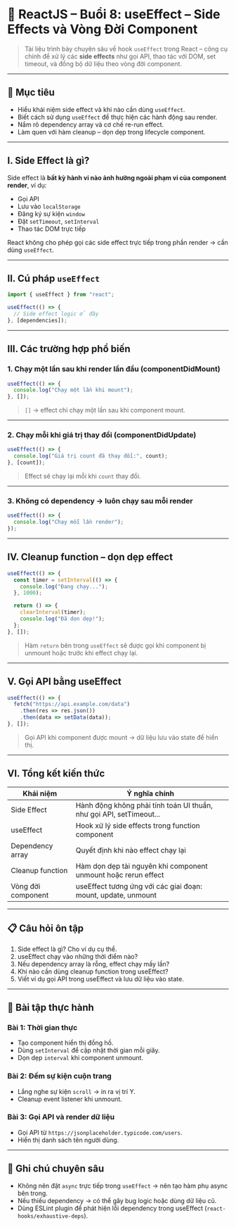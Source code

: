 
# 📘 ReactJS – Buổi 8: useEffect – Side Effects và Vòng Đời Component

> Tài liệu trình bày chuyên sâu về hook `useEffect` trong React – công cụ chính để xử lý các **side effects** như gọi API, thao tác với DOM, set timeout, và đồng bộ dữ liệu theo vòng đời component.

---

## 🎯 Mục tiêu

- Hiểu khái niệm side effect và khi nào cần dùng `useEffect`.
- Biết cách sử dụng `useEffect` để thực hiện các hành động sau render.
- Nắm rõ dependency array và cơ chế re-run effect.
- Làm quen với hàm cleanup – dọn dẹp trong lifecycle component.

---

## I. Side Effect là gì?

Side effect là **bất kỳ hành vi nào ảnh hưởng ngoài phạm vi của component render**, ví dụ:

- Gọi API
- Lưu vào `localStorage`
- Đăng ký sự kiện `window`
- Đặt `setTimeout`, `setInterval`
- Thao tác DOM trực tiếp

React không cho phép gọi các side effect trực tiếp trong phần render → cần dùng `useEffect`.

---

## II. Cú pháp `useEffect`

```jsx
import { useEffect } from "react";

useEffect(() => {
  // Side effect logic ở đây
}, [dependencies]);
```

---

## III. Các trường hợp phổ biến

### 1. Chạy một lần sau khi render lần đầu (componentDidMount)

```jsx
useEffect(() => {
  console.log("Chạy một lần khi mount");
}, []);
```

> `[]` → effect chỉ chạy một lần sau khi component mount.

---

### 2. Chạy mỗi khi giá trị thay đổi (componentDidUpdate)

```jsx
useEffect(() => {
  console.log("Giá trị count đã thay đổi:", count);
}, [count]);
```

> Effect sẽ chạy lại mỗi khi `count` thay đổi.

---

### 3. Không có dependency → luôn chạy sau mỗi render

```jsx
useEffect(() => {
  console.log("Chạy mỗi lần render");
});
```

---

## IV. Cleanup function – dọn dẹp effect

```jsx
useEffect(() => {
  const timer = setInterval(() => {
    console.log("Đang chạy...");
  }, 1000);

  return () => {
    clearInterval(timer);
    console.log("Đã dọn dẹp!");
  };
}, []);
```

> Hàm `return` bên trong `useEffect` sẽ được gọi khi component bị unmount hoặc trước khi effect chạy lại.

---

## V. Gọi API bằng useEffect

```jsx
useEffect(() => {
  fetch("https://api.example.com/data")
    .then(res => res.json())
    .then(data => setData(data));
}, []);
```

> Gọi API khi component được mount → dữ liệu lưu vào state để hiển thị.

---

## VI. Tổng kết kiến thức

| Khái niệm                  | Ý nghĩa chính                                                             |
|----------------------------|---------------------------------------------------------------------------|
| Side Effect                | Hành động không phải tính toán UI thuần, như gọi API, setTimeout...      |
| useEffect                  | Hook xử lý side effects trong function component                         |
| Dependency array           | Quyết định khi nào effect chạy lại                                       |
| Cleanup function           | Hàm dọn dẹp tài nguyên khi component unmount hoặc rerun effect           |
| Vòng đời component         | useEffect tương ứng với các giai đoạn: mount, update, unmount            |

---

## 📋 Câu hỏi ôn tập

1. Side effect là gì? Cho ví dụ cụ thể.
2. useEffect chạy vào những thời điểm nào?
3. Nếu dependency array là rỗng, effect chạy mấy lần?
4. Khi nào cần dùng cleanup function trong useEffect?
5. Viết ví dụ gọi API trong useEffect và lưu dữ liệu vào state.

---

## 🧪 Bài tập thực hành

### Bài 1: Thời gian thực

- Tạo component hiển thị đồng hồ.
- Dùng `setInterval` để cập nhật thời gian mỗi giây.
- Dọn dẹp `interval` khi component unmount.

### Bài 2: Đếm sự kiện cuộn trang

- Lắng nghe sự kiện `scroll` → in ra vị trí Y.
- Cleanup event listener khi unmount.

### Bài 3: Gọi API và render dữ liệu

- Gọi API từ `https://jsonplaceholder.typicode.com/users`.
- Hiển thị danh sách tên người dùng.

---

## 📎 Ghi chú chuyên sâu

- Không nên đặt `async` trực tiếp trong `useEffect` → nên tạo hàm phụ async bên trong.
- Nếu thiếu dependency → có thể gây bug logic hoặc dùng dữ liệu cũ.
- Dùng ESLint plugin để phát hiện lỗi dependency trong useEffect (`react-hooks/exhaustive-deps`).
